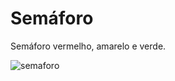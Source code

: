 # Semáforo
Semáforo vermelho, amarelo e verde.

![semaforo](https://user-images.githubusercontent.com/97335833/152663711-481df1ab-8e62-4077-a6a5-89dff61ead8b.gif)
